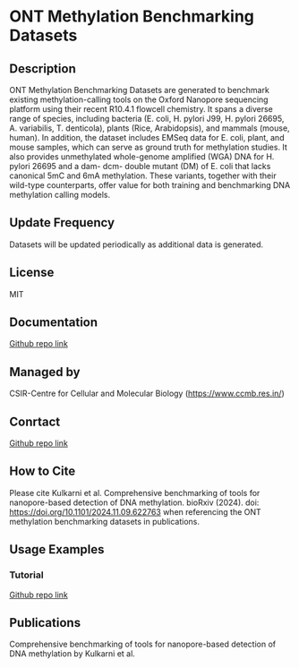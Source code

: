 # ONT Methylation Benchmarking Datasets

## Description
ONT Methylation Benchmarking Datasets are generated to benchmark existing methylation-calling tools on the Oxford Nanopore sequencing platform using their recent R10.4.1 flowcell chemistry. It spans a diverse range of species, including bacteria (E. coli, H. pylori J99, H. pylori 26695, A. variabilis, T. denticola), plants (Rice, Arabidopsis), and mammals (mouse, human).
In addition, the dataset includes EMSeq data for E. coli, plant, and mouse samples, which can serve as ground truth for methylation studies. It also provides unmethylated whole-genome amplified (WGA) DNA for H. pylori 26695 and a dam- dcm- double mutant (DM) of E. coli that lacks canonical 5mC and 6mA methylation. These variants, together with their wild-type counterparts, offer value for both training and benchmarking DNA methylation calling models.

## Update Frequency
Datasets will be updated periodically as additional data is generated.

## License
MIT

## Documentation
[Github repo link](https://github.com/SowpatiLab/ont-basemod-data/documentation.md)

## Managed by
CSIR-Centre for Cellular and Molecular Biology (https://www.ccmb.res.in/)

## Conrtact
[Github repo link](https://github.com/SowpatiLab/ont-basemod-data)

## How to Cite
Please cite Kulkarni et al. Comprehensive benchmarking of tools for nanopore-based detection of DNA methylation. bioRxiv (2024). doi: https://doi.org/10.1101/2024.11.09.622763 when referencing the ONT methylation benchmarking datasets in publications.

## Usage Examples

### Tutorial
[Github repo link](https://github.com/SowpatiLab/ont-basemod-data/tutorial.md)

## Publications
Comprehensive benchmarking of tools for nanopore-based detection of DNA methylation by Kulkarni et al.
